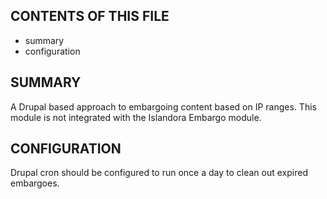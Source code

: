 CONTENTS OF THIS FILE
---------------------

 * summary
 * configuration

SUMMARY
-------

A Drupal based approach to embargoing content based on IP ranges.
This module is not integrated with the Islandora Embargo module.

CONFIGURATION
-------------

Drupal cron should be configured to run once a day to clean out expired
embargoes.
